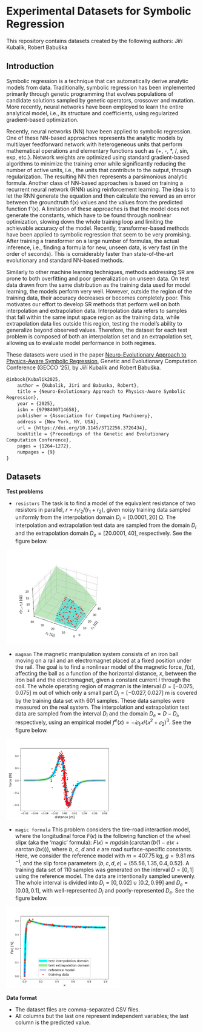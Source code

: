# Experimental Datasets for Symbolic Regression

This repository contains datasets created by the following authors: Jiří Kubalík, Robert Babuška

## Introduction

Symbolic regression is a technique that can automatically derive analytic models from data. Traditionally, symbolic regression has been implemented primarily through genetic programming that evolves populations of candidate solutions sampled by genetic operators, crossover and mutation. More recently, neural networks have been employed to learn the entire analytical model, i.e., its structure and coefficients, using regularized gradient-based optimization.

Recently, neural networks (NN) have been applied to symbolic regression. One of these NN-based approaches represents the analytic models by multilayer feedforward network with heterogeneous units that perform mathematical operations and elementary functions such as {+, -, *, /, sin, exp, etc.}. Network weights are optimized using standard gradient-based algorithms to minimize the training error while significantly reducing the number of active units, i.e., the units that contribute to the output, through regularization. The resulting NN then represents a parsimonious analytic formula. Another class of NN-based approaches is based on training a recurrent neural network (RNN) using reinforcement learning. The idea is to let the RNN generate the equation and then calculate the reward as an error between the groundtruth f(x) values and the values from the predicted function f'(x). A limitation of these approaches is that the model does not generate the constants, which have to be found through nonlinear optimization, slowing down the whole training loop and limiting the achievable accuracy of the model. Recently, transformer-based methods have been applied to symbolic regression that seem to be very promising. After training a transformer on a large number of formulas, the actual inference, i.e., finding a formula for new, unseen data, is very fast (in the order of seconds). This is considerably faster than state-of-the-art evolutionary and standard NN-based methods.

Similarly to other machine learning techniques, methods addressing SR are prone to both overfitting and poor generalization on unseen data. On test data drawn from the same distribution as the training data used for model learning, the models perform very well. However, outside the region of the training data, their accuracy decreases or becomes completely poor. This motivates our effort to develop SR methods that perform well on both interpolation and extrapolation data. Interpolation data refers to samples that fall within the same input space region as the training data, while extrapolation data lies outside this region, testing the model’s ability to generalize beyond observed values. Therefore, the dataset for each test problem is composed of both an interpolation set and an extrapolation set, allowing us to evaluate model performance in both regimes.

These datasets were used in the paper [Neuro-Evolutionary Approach to Physics-Aware Symbolic Regression](https://doi.org/10.1145/3712256.3726434), Genetic and Evolutionary Computation Conference (GECCO ’25), by Jiří Kubalík and Robert Babuška.

```
@inbook{Kubalik2025,
    author = {Kubalik, Jiri and Babuska, Robert},
    title = {Neuro-Evolutionary Approach to Physics-Aware Symbolic Regression},
    year = {2025},
    isbn = {9798400714658},
    publisher = {Association for Computing Machinery},
    address = {New York, NY, USA},
    url = {https://doi.org/10.1145/3712256.3726434},
    booktitle = {Proceedings of the Genetic and Evolutionary Computation Conference},
    pages = {1264–1272},
    numpages = {9}
}
```


## Datasets

**Test problems**

- ```resistors``` The task is to find a model of the equivalent resistance of two resistors in parallel, $r = r_1 r_2/(r_1 + r_2)$, given noisy training data sampled uniformly from the interpolation domain $D_i = [0.0001, 20]$ Ω. 
The interpolation and extrapolation test data are sampled from the domain $D_i$ and the extrapolation domain $D_e = [20.0001, 40]$, respectively. See the figure below.<br>
<img src="figures/resistors_data.png" alt="resistors data" width="300"/>

- ```magman``` The magnetic manipulation system consists of an iron ball moving on a rail and an electromagnet placed at a fixed position under the rail. The goal is to find a nonlinear model of the magnetic force, $f(x)$, affecting the ball as a function of the horizontal distance, $x$, between the iron ball and the electromagnet, given a constant current $i$ through the coil. The whole operating region of magman is the interval $D = [−0.075, 0.075]$ m out of which only a small part $D_i = [−0.027, 0.027]$ m is covered by the training data set with 601 samples. These data samples were measured on the real system. The interpolation and extrapolation test data are sampled from the interval $D_i$ and the domain $D_e = D - D_i$, respectively, using an empirical model $f^e(x) = −𝑖 𝑐_1 𝑥/(𝑥^2 + 𝑐_2)^3$. See the figure below.<br>
<img src="figures/magman_data.png" alt="magman data" width="300"/>

- ```magic formula``` This problem considers the tire-road interaction model, where the longitudinal force $F(\kappa)$ is the following function of the wheel slip𝜅 (aka the ‘magic’ formula): $F(\kappa) = m g d \sin(c \arctan(b(1− e) \kappa + e \arctan(b \kappa)))$, where $b$, $c$, $d$ and $e$ are road surface-specific constants. Here, we consider the reference model with $m = 407.75$ kg, $g = 9.81$ ms $^{−1}$, and the slip force parameters $(b, c, d, e) = (55.56, 1.35, 0.4, 0.52)$. A training data set of 110 samples was generated on the interval $D = [0, 1]$ using the reference model. The data are intentionally sampled unevenly. The whole interval is divided into $D_i = [0, 0.02] ∪ [0.2, 0.99]$ and $D_e = [0.03, 0.1]$, with well-represented $D_i$ and poorly-represented $D_e$. See the figure below.<br>
<img src="figures/magic_data.png" alt="magic formula data" width="300"/>


**Data format**

- The dataset files are comma-separated CSV files. 
- All columns but the last one represent independent variables; the last column is the predicted value.


<!--
## License

TBD
-->